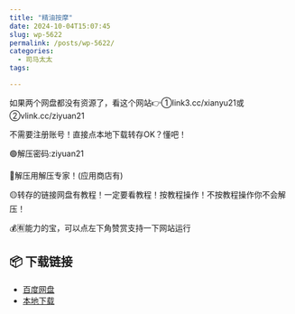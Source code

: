 ```yaml
---
title: "精油按摩"
date: 2024-10-04T15:07:45
slug: wp-5622
permalink: /posts/wp-5622/
categories:
  - 司马太太
tags:

---
```


如果两个网盘都没有资源了，看这个网站👉①link3.cc/xianyu21或②vlink.cc/ziyuan21

不需要注册账号！直接点本地下载转存OK？懂吧！

🟢解压密码:ziyuan21

🔵解压用解压专家！(应用商店有)

🟡转存的链接网盘有教程！一定要看教程！按教程操作！不按教程操作你不会解压！

💰🈶能力的宝，可以点左下角赞赏支持一下网站运行

## 📦 下载链接
- [百度网盘](https://blziyuan21.com/pay-download/5622?key=79cb9c6015&down_id=0)
- [本地下载](https://blziyuan21.com/pay-download/5622?key=79cb9c6015&down_id=1)

